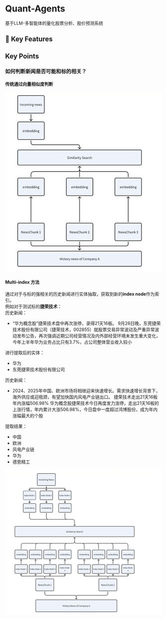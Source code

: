 # Quant-Agents
基于LLM-多智能体的量化股票分析、股价预测系统

## 🎯 Key Features

## Key Points

### 如何判断新闻是否可能和标的相关？

#### 传统通过向量相似度判断
![](./imgs/normal_index.png)

#### Multi-index 方法
通过对于与标的强相关的历史新闻进行实体抽取，获取到新的**index node**作为索引。  
例如对于测试标的**捷荣技术**：  
历史新闻：
- “华为概念股”捷荣技术盘中再次涨停，录得21天16板。 9月26日晚，东莞捷荣技术股份有限公司（捷荣技术，002855）就股票交易异常波动及严重异常波动发布公告，再次强调近期公司经营情况及内外部经营环境未发生重大变化，今年上半年华为业务占比只有3.7%，占公司整体营业收入较小

进行提取后的实体：
- 华为
- 东莞捷荣技术股份有限公司

历史新闻：
- 2024、2025年中国、欧洲市场将相继迎来快速增长。需求快速增长背景下，海外供应或迎瓶颈，有望加快国内风电产业链出口。 捷荣技术走出21天16板 年内涨幅506.98% 华为概念股捷荣技术今日再度发力涨停，走出21天16板的上涨行情，年内累计大涨506.98%，今日盘中一度超过鸿博股份，成为年内涨幅最大的个股

提取结果：
- 中国
- 欧洲
- 风电产业链
- 华为
- 德恩精工


![](./imgs/multi_index.png)